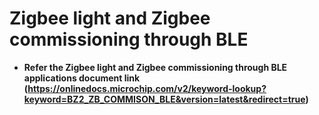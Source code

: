 # Zigbee light and Zigbee commissioning through BLE

-   **Refer the Zigbee light and Zigbee commissioning through BLE applications document link (https://onlinedocs.microchip.com/v2/keyword-lookup?keyword=BZ2_ZB_COMMISON_BLE&version=latest&redirect=true)**
